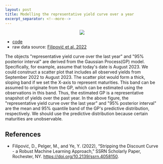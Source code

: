 ```yaml
---
layout: post
title: Modelling the representative yield curve over a year
excerpt_separator: <!--more-->
---
```


<p style="text-align: center;">
  <a href="url"><img src="https://econpreference.github.io/images/2023-10-3-dyn_yields.gif"></a>
</p>

- [code](https://github.com/econPreference/econPreference.github.io/blob/master/codes/dyn_yields.py)
- raw data source: [Filipović et al. 2022](https://www.discount-bond-data.org)
<!--more-->

The objects "representative yield curve over the last year" and "95% posterior interval" are derived from the Gaussian Process(GP) model. Specifically, for example, assume that today's date is August 2023. We could construct a scatter plot that includes all observed yields from September 2022 to August 2023. The scatter plot would form a thick, sloping band if we set the X-axis to represent maturities. This band can be assumed to originate from the GP, which can be estimated using the observations in this band. Thus, the estimated GP is a representative snapshot of yields over the past year. In the above figure, the "representative yield curve over the last year" and "95% posterior interval" are the mean and 95% quantile band of the GP's predictive distribution, respectively. We should use the predictive distribution because certain maturities are unobservable.

## References

- Filipović, D., Pelger, M., and Ye, Y. (2022), “Stripping the Discount Curve - a Robust Machine Learning Approach,” SSRN Scholarly Paper, Rochester, NY. https://doi.org/10.2139/ssrn.4058150.
